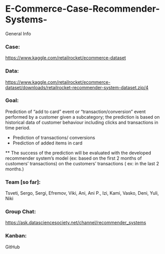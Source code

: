# E-Commerce-Case-Recommender-Systems-

General Info

### Case: 
https://www.kaggle.com/retailrocket/ecommerce-dataset
### Data: 
https://www.kaggle.com/retailrocket/ecommerce-dataset/downloads/retailrocket-recommender-system-dataset.zip/4 
### Goal: 
Prediction of “add to card” event or “transaction/conversion” event performed by a customer given a subcategory; the prediction is based on historical data of customer behaviour including clicks and transactions in time period. 
* Prediction of transactions/ conversions
* Prediction of added items in card

** The success of the prediction will be evaluated with the developed recommender system’s model (ex: based on the first 2 months of customers’ transactions) on the customers’ transactions ( ex: in the last 2 months.)

### Team [so far]: 
Tsveti, Sergo, Sergi, Efremov, Viki, Ani, Ani P., Izi, Kami, Vasko, Deni, Yuli, Niki 
### Group Chat: 
https://ask.datasciencesociety.net/channel/recommender_systems 
### Kanban: 
GitHub

